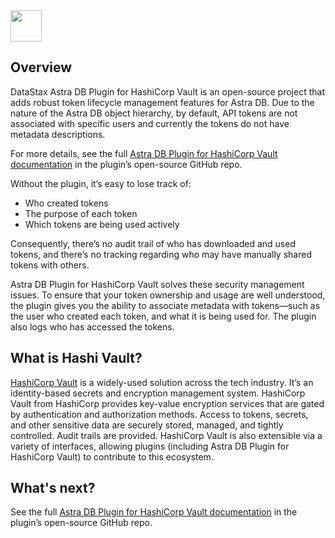 <img src="../../../../img/vault/vaultlogo.png" height="50px"  />

## Overview
DataStax Astra DB Plugin for HashiCorp Vault is an open-source project that adds robust token lifecycle management features for Astra DB. Due to the nature of the Astra DB object hierarchy, by default, API tokens are not associated with specific users and currently the tokens do not have metadata descriptions.

For more details, see the full [Astra DB Plugin for HashiCorp Vault documentation](https://github.com/datastax/vault-plugin-secrets-datastax-astra/blob/main/docs/index.md) in the plugin’s open-source GitHub repo.

Without the plugin, it’s easy to lose track of:

- Who created tokens
- The purpose of each token
- Which tokens are being used actively

Consequently, there’s no audit trail of who has downloaded and used tokens, and there’s no tracking regarding who may have manually shared tokens with others.

Astra DB Plugin for HashiCorp Vault solves these security management issues. To ensure that your token ownership and usage are well understood, the plugin gives you the ability to associate metadata with tokens—such as the user who created each token, and what it is being used for. The plugin also logs who has accessed the tokens.

## What is Hashi Vault?

[HashiCorp Vault](https://www.hashicorp.com/products/vault) is a widely-used solution across the tech industry. It’s an identity-based secrets and encryption management system. HashiCorp Vault from HashiCorp provides key-value encryption services that are gated by authentication and authorization methods. Access to tokens, secrets, and other sensitive data are securely stored, managed, and tightly controlled. Audit trails are provided. HashiCorp Vault is also extensible via a variety of interfaces, allowing plugins (including Astra DB Plugin for HashiCorp Vault) to contribute to this ecosystem.

## What's next?
See the full [Astra DB Plugin for HashiCorp Vault documentation](https://github.com/datastax/vault-plugin-secrets-datastax-astra/blob/main/docs/index.md) in the plugin’s open-source GitHub repo.